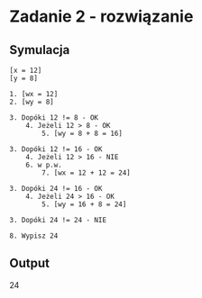 # Zadanie 2 - rozwiązanie

## Symulacja

```
[x = 12]
[y = 8]

1. [wx = 12]
2. [wy = 8]

3. Dopóki 12 != 8 - OK
    4. Jeżeli 12 > 8 - OK
        5. [wy = 8 + 8 = 16]

3. Dopóki 12 != 16 - OK
    4. Jeżeli 12 > 16 - NIE
    6. w p.w.
        7. [wx = 12 + 12 = 24]

3. Dopóki 24 != 16 - OK
    4. Jeżeli 24 > 16 - OK
        5. [wy = 16 + 8 = 24]

3. Dopóki 24 != 24 - NIE

8. Wypisz 24
```

## Output

$24$
